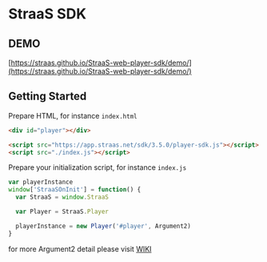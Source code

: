 StraaS SDK
===

## DEMO

[https://straas.github.io/StraaS-web-player-sdk/demo/](https://straas.github.io/StraaS-web-player-sdk/demo/)

## Getting Started

Prepare HTML, for instance `index.html`

```html
<div id="player"></div>

<script src="https://app.straas.net/sdk/3.5.0/player-sdk.js"></script>
<script src="./index.js"></script>
```

Prepare your initialization script, for instance `index.js`

```js
var playerInstance
window['StraaSOnInit'] = function() {
  var StraaS = window.StraaS

  var Player = StraaS.Player

  playerInstance = new Player('#player', Argument2)
}
```

for more Argument2 detail please visit [WIKI](https://github.com/StraaS/StraaS-web-player-sdk/wiki)
